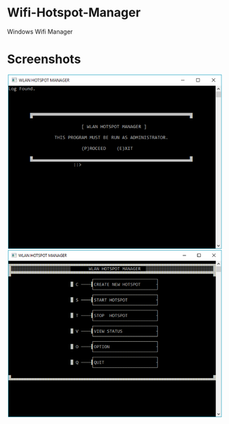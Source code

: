 # Wifi-Hotspot-Manager
Windows Wifi Manager

# Screenshots
<p align="center">
  <img src="./1.PNG" width="500"/>
  <img src="./2.PNG" width="500"/>
</p>
